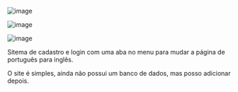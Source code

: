 ![image](https://user-images.githubusercontent.com/89532007/209685649-cf991ebf-3e60-45e7-b508-cfc925e2058f.png)

![image](https://user-images.githubusercontent.com/89532007/209685750-9134e9a1-7e7b-4a3f-8df5-37b9930ee755.png)

![image](https://user-images.githubusercontent.com/89532007/209685812-b6179235-2c1d-48e6-88ea-7b5bca0b6208.png)


Sitema de cadastro e login com uma aba no menu para mudar a página de português para inglês.

O site é simples, ainda não possui um banco de dados, mas posso adicionar depois.

